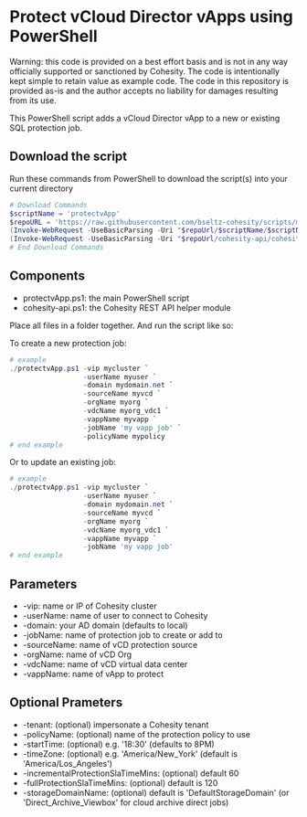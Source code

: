 # Protect vCloud Director vApps using PowerShell

Warning: this code is provided on a best effort basis and is not in any way officially supported or sanctioned by Cohesity. The code is intentionally kept simple to retain value as example code. The code in this repository is provided as-is and the author accepts no liability for damages resulting from its use.

This PowerShell script adds a vCloud Director vApp to a new or existing SQL protection job.

## Download the script

Run these commands from PowerShell to download the script(s) into your current directory

```powershell
# Download Commands
$scriptName = 'protectvApp'
$repoURL = 'https://raw.githubusercontent.com/bseltz-cohesity/scripts/master/powershell'
(Invoke-WebRequest -UseBasicParsing -Uri "$repoUrl/$scriptName/$scriptName.ps1").content | Out-File "$scriptName.ps1"; (Get-Content "$scriptName.ps1") | Set-Content "$scriptName.ps1"
(Invoke-WebRequest -UseBasicParsing -Uri "$repoUrl/cohesity-api/cohesity-api.ps1").content | Out-File cohesity-api.ps1; (Get-Content cohesity-api.ps1) | Set-Content cohesity-api.ps1
# End Download Commands
```

## Components

* protectvApp.ps1: the main PowerShell script
* cohesity-api.ps1: the Cohesity REST API helper module

Place all files in a folder together. And run the script like so:

To create a new protection job:

```powershell
# example
./protectvApp.ps1 -vip mycluster `
                  -userName myuser `
                  -domain mydomain.net `
                  -sourceName myvcd `
                  -orgName myorg `
                  -vdcName myorg_vdc1 `
                  -vappName myvapp `
                  -jobName 'my vapp job' `
                  -policyName mypolicy
# end example
```

Or to update an existing job:

```powershell
# example
./protectvApp.ps1 -vip mycluster `
                  -userName myuser `
                  -domain mydomain.net `
                  -sourceName myvcd `
                  -orgName myorg `
                  -vdcName myorg_vdc1 `
                  -vappName myvapp `
                  -jobName 'my vapp job'
# end example
```

## Parameters

* -vip: name or IP of Cohesity cluster
* -userName: name of user to connect to Cohesity
* -domain: your AD domain (defaults to local)
* -jobName: name of protection job to create or add to
* -sourceName: name of vCD protection source
* -orgName: name of vCD Org
* -vdcName: name of vCD virtual data center
* -vappName: name of vApp to protect

## Optional Prameters

* -tenant: (optional) impersonate a Cohesity tenant
* -policyName: (optional) name of the protection policy to use
* -startTime: (optional) e.g. '18:30' (defaults to 8PM)
* -timeZone: (optional) e.g. 'America/New_York' (default is 'America/Los_Angeles')
* -incrementalProtectionSlaTimeMins: (optional) default 60
* -fullProtectionSlaTimeMins: (optional) default is 120
* -storageDomainName: (optional) default is 'DefaultStorageDomain' (or 'Direct_Archive_Viewbox' for cloud archive direct jobs)
